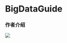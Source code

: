 <!--
 * @Author: Alan
 * @Date: 2021-10-31 12:36:56
 * @LastEditTime: 2022-03-07 16:48:48
 * @LastEditors: Alan
 * @Description: 
 * 
-->
#  BigDataGuide




### 作者介绍

![](https://imgkr.cn-bj.ufileos.com/66f3a716-b3cc-469b-9b61-8be00244305c.png)
